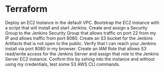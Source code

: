 # Terraform
Deploy an EC2 Instance in the default VPC.
Bootstrap the EC2 instance with a script that will install and start Jenkins.
Create and assign a Security Group to the Jenkins Security Group that allows traffic on port 22 from my IP and allows traffic from port 8080.
Create an S3 bucket for the Jenkins Artifacts that is not open to the public.
Verify that I can reach your Jenkins install via port 8080 in my browser.
Create an IAM Role that allows S3 read/write access for the Jenkins Server and assign that role to the Jenkins Server EC2 instance.
Confirm this by sshing into the instance and without using my credentials, test some S3 AWS CLI commands.
